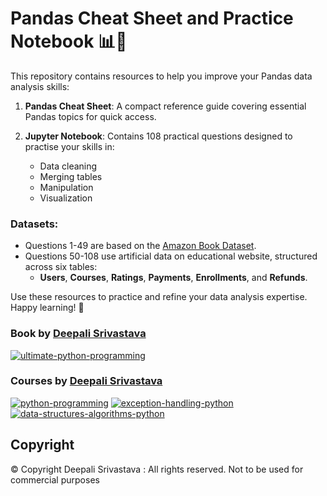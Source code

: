 # Pandas Cheat Sheet and Practice Notebook 📊🐼

This repository contains resources to help you improve your Pandas data analysis skills:

1. **Pandas Cheat Sheet**: A compact reference guide covering essential Pandas topics for quick access.

2. **Jupyter Notebook**: Contains 108 practical questions designed to practise your skills in:
   - Data cleaning
   - Merging tables
   - Manipulation
   - Visualization

### Datasets:
- Questions 1-49 are based on the [Amazon Book Dataset](https://www.kaggle.com/code/parthdande/amazon-book-dataset-analysis).
- Questions 50-108 use artificial data on educational website, structured across six tables:
  - **Users**, **Courses**, **Ratings**, **Payments**, **Enrollments**, and **Refunds**.

Use these resources to practice and refine your data analysis expertise. Happy learning! 🚀

### Book by [Deepali Srivastava](https://in.linkedin.com/in/deepali-srivastava-2030b7301)
[![ultimate-python-programming](https://github.com/user-attachments/assets/c4d9cc94-d9da-4d98-bdf5-24cb592a64f4)](https://www.amazon.in/Ultimate-Python-Programming-programs-questions/dp/935551655X)

### Courses by [Deepali Srivastava](https://in.linkedin.com/in/deepali-srivastava-2030b7301)

[![python-programming](https://github.com/user-attachments/assets/45842e4c-ded3-494f-9a82-24d503e153c2)](https://coursegalaxy.newzenler.com/courses/python-programming?coupon=GITHUB50)
[![exception-handling-python](https://github.com/user-attachments/assets/666c2ab0-c334-44fb-a1c9-f0427c1e8e36)](https://coursegalaxy.newzenler.com/courses/exception-handling-python?coupon=GITHUB50)
[![data-structures-algorithms-python](https://user-images.githubusercontent.com/96913690/200234827-86aec10a-bfab-4371-91fc-e2be855ff1ff.jpg)](https://coursegalaxy.newzenler.com/courses/data-structures-algorithms-python-masterclass?coupon=GITHUB50)

## Copyright
© Copyright Deepali Srivastava : All rights reserved.
Not to be used for commercial purposes
